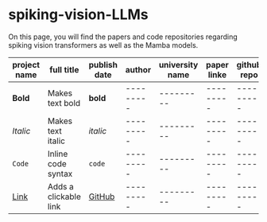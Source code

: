# spiking-vision-LLMs
On this page, you will find the papers and code repositories regarding spiking vision transformers as well as the Mamba models.

<!-- 
This is a hidden comment.
It can span multiple lines.

| Feature     | Description                         | Example |
|------------|-------------------------------------|---------|
| **Bold**   | Makes text bold                    | **bold** |
| *Italic*   | Makes text italic                  | *italic* |
| `Code`     | Inline code syntax                 | `code` |
| [Link](#)  | Adds a clickable link              | [GitHub](https://github.com) |

-->

| project name     | full title                         | publish date |  author  | university name  | paper linke  | github repo |
|------------|-------------------------------------|---------|---------|---------|---------|---------|
| **Bold**   | Makes text bold                    | **bold** |---------|---------|---------|---------|
| *Italic*   | Makes text italic                  | *italic* |---------|---------|---------|---------|
| `Code`     | Inline code syntax                 | `code` |---------|---------|---------|---------|
| [Link](#)  | Adds a clickable link              | [GitHub](https://github.com) |---------|---------|---------|---------|
